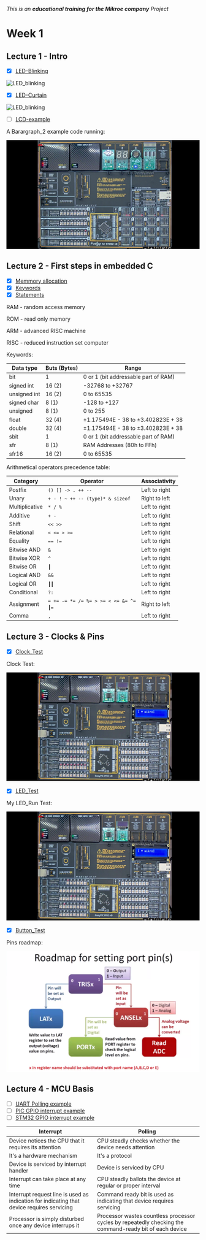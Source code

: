 _This is an **educational training for the Mikroe company** Project_

# Week 1

## Lecture 1 - Intro

- [X] [LED-Blinking](https://github.com/kroharu/Mikroe-Training/tree/master/week_1/Lecture_1/Led_Blinking)

![LED_blinking](for_readme/LED_blink.gif)

- [X] [LED-Curtain](https://github.com/kroharu/Mikroe-Training/tree/master/week_1/Lecture_1/Led_Curtain)

![LED_blinking](for_readme/LED_curtain.gif)

- [ ] [LCD-example](https://github.com/kroharu/Mikroe-Training/tree/master/week_1/Lecture_1/LED_Curtain)

A Barargraph_2 example code running:

![baragraph_demo](for_readme/baragraph_2.gif)


## Lecture 2 - First steps in embedded C

- [X] [Memmory allocation](https://github.com/kroharu/Mikroe-Training/tree/master/week_1/Lecture_2/Malloc_Learn)
- [X] [Keywords](https://github.com/kroharu/Mikroe-Training/tree/master/week_1/Lecture_2/Keywords)
- [X] [Statements](https://github.com/kroharu/Mikroe-Training/tree/master/week_1/Lecture_2/Statements)

RAM - random access memory 

ROM - read only memory 

ARM - advanced RISC machine 

RISC - reduced instruction set computer 


Keywords: 

| Data type    | Buts (Bytes) | Range                                |
|--------------|--------------|--------------------------------------|
| bit          | 1            | 0 or 1 (bit addressable part of RAM) |
| signed int   | 16 (2)       | -32768 to +32767                     |
| unsigned int | 16 (2)       | 0 to 65535                           |
| signed char  | 8 (1)        | -128 to +127                         |
| unsigned     | 8 (1)        | 0 to 255                             |
| float        | 32 (4)       | ±1.175494E - 38 to ±3.402823E + 38   |
| double       | 32 (4)       | ±1.175494E - 38 to ±3.402823E + 38   |
| sbit         | 1            | 0 or 1 (bit addressable part of RAM) |
| sfr          | 8 (1)        | RAM Addresses (80h to FFh)           |
| sfr16        | 16 (2)       | 0 to 65535                           |

Arithmetical operators precedence table: 

| Category       | Operator                                         | Associativity |
|----------------|--------------------------------------------------|---------------|
| Postfix        | <code>() [] -> . ++ --</code>                    | Left to right |
| Unary          | <code>+ - ! ~ ++ -- (type)* & sizeof</code>      | Right to left |
| Multiplicative | <code>* / %</code>                               | Left to right |
| Additive       | <code>+ -</code>                                 | Left to right |
| Shift          | <code><< >></code>                               | Left to right |
| Relational     | <code>< <= > >=</code>                           | Left to right |
| Equality       | <code>== !=</code>                               | Left to right |
| Bitwise AND    | <code>&</code>                                   | Left to right |
| Bitwise XOR    | <code>^</code>                                   | Left to right |
| Bitwise OR     | <code>┃</code>                                   | Left to right |
| Logical AND    | <code>&&</code>                                  | Left to right |
| Logical OR     | <code>┃┃</code>                                  | Left to right |
| Conditional    | <code>?:</code>                                  | Left to right |
| Assignment     | <code>= += -= *= /= %= > >= < <= &= ^= ┃=</code>  | Right to left |
| Comma          | <code>,</code>                                   | Left to right |


## Lecture 3 - Clocks & Pins

- [X] [Clock_Test](https://github.com/kroharu/Mikroe-Training/tree/master/week_1/Lecture_3/Clock_Test_PIC97J94)

Clock Test:

![LED_Blink](for_readme/clock_blink.gif)

- [X] [LED_Test](https://github.com/kroharu/Mikroe-Training/tree/master/week_1/Lecture_3/LED_Test)

My LED_Run Test:

![LED_Run](for_readme/clock_run.gif)

- [X] [Button_Test](https://github.com/kroharu/Mikroe-Training/tree/master/week_1/Lecture_3/Button)

Pins roadmap:

![pins_roadmap](for_readme/pins_roadmap.png)


## Lecture 4 - MCU Basis

- [ ] [UART Polling example](https://github.com/kroharu/Mikroe-Training/tree/master/week_1/Lecture_4/Polling_example)
- [ ] [PIC GPIO interrupt example](https://github.com/kroharu/Mikroe-Training/tree/master/week_1/Lecture_4/PIC_GPIO_example)
- [ ] [STM32 GPIO interrupt example](https://github.com/kroharu/Mikroe-Training/tree/master/week_1/Lecture_4/STM32_GPIO_interrupt_example)

| Interrupt                                             | Polling                                               |
|-------------------------------------------------------------------------------------------|--------------------------------------------------------------------------------------------------|
| Device notices the CPU that it requires its attention | CPU steadly checks whether the device needs attention |
| It's a hardware mechanism                             | It's a protocol                                       |
| Device is serviced by interrupt handler               | Device is serviced by CPU                             |
| Interrupt can take place at any time                  | CPU steadly ballots the device at regular or proper interval |
| Interrupt request line is used as indication for indicating that device requires servicing | Command ready bit is used as indicating that device requires servicing |
| Processor is simply disturbed once any device interrups it | Processor wastes countless processor cycles by repeatedly checking the command-ready bit of each device |
